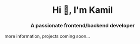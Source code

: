 <h1 align="center">Hi 👋, I'm Kamil</h1>
<h3 align="center">A passionate frontend/backend developer</h3>

more information, projects coming soon...
